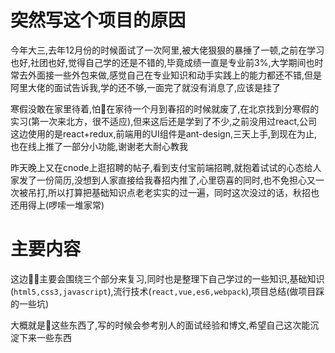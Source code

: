 # 突然写这个项目的原因  
今年大三,去年12月份的时候面试了一次阿里,被大佬狠狠的暴捶了一顿,之前在学习也好,社团也好,觉得自己学的还是不错的,毕竟成绩一直是专业前3%,大学期间也时常去外面接一些外包来做,感觉自己在专业知识和动手实践上的能力都还不错,但是阿里大佬的面试告诉我,学的还不够,一面完了就没有消息了,应该是挂了  
  
寒假没敢在家里待着,怕在家待一个月到春招的时候就废了,在北京找到分寒假的实习(第一次来北方，很不适应),但来这后还是学到了不少,之前没用过react,公司这边使用的是react+redux,前端用的UI组件是ant-design,三天上手,到现在为止,也在线上推了一部分小功能,谢谢老大耐心教我  

昨天晚上又在cnode上逛招聘的帖子,看到支付宝前端招聘,就抱着试试的心态给人家发了一份简历,没想到人家直接给我春招内推了,心里窃喜的同时,也不免担心又一次被吊打,所以打算把基础知识点老老实实的过一遍，同时这次没过的话，秋招也还用得上(啰嗦一堆家常)  

# 主要内容  
这边主要会围绕三个部分来复习,同时也是整理下自己学过的一些知识,基础知识(`html5,css3,javascript`),流行技术(`react,vue,es6,webpack`),项目总结(做项目踩的一些坑) 
 
大概就是这些东西了,写的时候会参考别人的面试经验和博文,希望自己这次能沉淀下来一些东西
